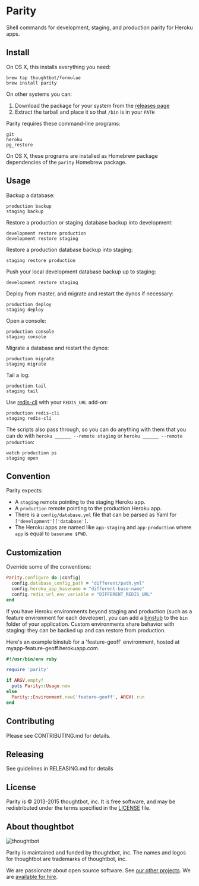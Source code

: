 Parity
======

Shell commands for development, staging, and production parity for Heroku apps.

Install
-------

On OS X, this installs everything you need:

    brew tap thoughtbot/formulae
    brew install parity

On other systems you can:

1. Download the package for your system from the [releases page][releases]
1. Extract the tarball and place it so that `/bin` is in your `PATH`

[releases]: https://github.com/thoughtbot/parity/releases

Parity requires these command-line programs:

    git
    heroku
    pg_restore

On OS X, these programs are installed
as Homebrew package dependencies of
the `parity` Homebrew package.

Usage
-----

Backup a database:

    production backup
    staging backup

Restore a production or staging database backup into development:

    development restore production
    development restore staging

Restore a production database backup into staging:

    staging restore production

Push your local development database backup up to staging:

    development restore staging

Deploy from master, and migrate and restart the dynos if necessary:

    production deploy
    staging deploy

Open a console:

    production console
    staging console

Migrate a database and restart the dynos:

    production migrate
    staging migrate

Tail a log:

    production tail
    staging tail

Use [redis-cli][2] with your `REDIS_URL` add-on:

    production redis-cli
    staging redis-cli

The scripts also pass through, so you can do anything with them that you can do
with `heroku ______ --remote staging` or `heroku ______ --remote production`:

    watch production ps
    staging open

[2]: http://redis.io/commands

Convention
----------

Parity expects:

* A `staging` remote pointing to the staging Heroku app.
* A `production` remote pointing to the production Heroku app.
* There is a `config/database.yml` file that can be parsed as Yaml for
  `['development']['database']`.
* The Heroku apps are named like `app-staging` and `app-production`
  where `app` is equal to `basename $PWD`.

Customization
-------------

Override some of the conventions:

```ruby
Parity.configure do |config|
  config.database_config_path = "different/path.yml"
  config.heroku_app_basename = "different-base-name"
  config.redis_url_env_variable = "DIFFERENT_REDIS_URL"
end
```

If you have Heroku environments beyond staging and production (such as a feature
environment for each developer), you can add a [binstub] to the `bin` folder of
your application. Custom environments share behavior with staging: they can be
backed up and can restore from production.

[binstub]: https://github.com/sstephenson/rbenv/wiki/Understanding-binstubs

Here's an example binstub for a 'feature-geoff' environment, hosted at
myapp-feature-geoff.herokuapp.com.

```ruby
#!/usr/bin/env ruby

require 'parity'

if ARGV.empty?
  puts Parity::Usage.new
else
  Parity::Environment.new('feature-geoff', ARGV).run
end
```

Contributing
------------

Please see CONTRIBUTING.md for details.

Releasing
---------

See guidelines in RELEASING.md for details

License
-------

Parity is © 2013-2015 thoughtbot, inc.
It is free software,
and may be redistributed under the terms specified in the [LICENSE] file.

[LICENSE]: LICENSE

About thoughtbot
----------------

![thoughtbot](https://thoughtbot.com/logo.png)

Parity is maintained and funded by thoughtbot, inc.
The names and logos for thoughtbot are trademarks of thoughtbot, inc.

We are passionate about open source software.
See [our other projects][community].
We are [available for hire][hire].

[community]: https://thoughtbot.com/community?utm_source=github
[hire]: https://thoughtbot.com?utm_source=github
